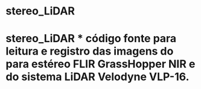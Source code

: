 # stereo_LiDAR
# stereo_LiDAR * código fonte para leitura e registro das imagens do para estéreo FLIR GrassHopper NIR e do sistema LiDAR Velodyne VLP-16.

